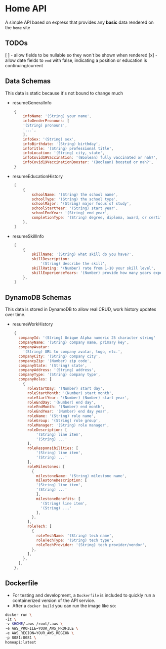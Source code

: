 # Home API

A simple API based on express that provides any **basic** data rendered on the `home` site

## TODOs

[ ] - allow fields to be nullable so they won't be shown when rendered
[x] - allow date fields to `end` with false, indicating a position or education is continuing/current

## Data Schemas

This data is static because it's not bound to change much

- resumeGeneralInfo

```javascript
    {
        infoName: '(String) your name',
        infoGenderPronouns: [
        '(String) pronouns',
        '...',
        ],
        infoSex: '(String) sex',
        infoBirthdate: '(String) birthday',
        infoTitle: '(String) professional title',
        infoLocation: '(String) city, state',
        infoCovid19Vaccination: '(Boolean) fully vaccinated or nah?',
        infoCovid19VaccinationBooster: '(Boolean) boosted or nah?',
    }
```

- resumeEducationHistory

```javascript
    [
        {
            schoolName: '(String) the school name',
            schoolType: '(String) the school type',
            schoolMajor: '(String) major focus of study',
            schoolStartYear: '(String) start year',
            schoolEndYear: '(String) end year',
            completionType: '(String) degree, diploma, award, or certificate received',
        },
    ]
```

- resumeSkillInfo

```javascript
    [
        {
            skillName: '(String) what skill do you have?',
            skillDescription:
                '(String) describe the skill',
            skillRating: '(Number) rate from 1-10 your skill level',
            skillExperienceYears: '(Number) provide how many years experience you have with this skill',
        },
    ]
```

## DynamoDB Schemas

This data is stored in DynamoDB to allow real CRUD, work history updates over time.

- resumeWorkHistory

```js
    {
      companyId: '(String) Unique Alpha numeric 25 character string'
      companyName: '(String) company name, primary key',
      companyAvatar:
        '(String) URL to company avatar, logo, etc.',
      companyCity: '(String) company city',
      compancyZip: '(Number) zip code',
      companyState: '(String) state',
      companyAddress: '(String) address',
      companyType: '(String) company type',
      companyRoles: [
        {
          roleStartDay: '(Number) start day',
          roleStartMonth: '(Number) start month',
          roleStartYear: '(Number) (Number) start year',
          roleEndDay: '(Number) end day',
          roleEndMonth: '(Number) end month',
          roleEndYear: '(Number) end day year',
          roleName: '(String) role name',
          roleGroup: '(String) role group',
          roleManager: '(String) role manager',
          roleDescription: [
              '(String) line item',
              '(String) ...'
          ],
          roleResponsibilities: [
              '(String) line item',
              '(String) ...'
          ],
          roleMilestones: [
            {
              milestoneName: '(String) milestone name',
              milestoneDescription: [
              '(String) line item',
              '(String) ...'
              ],
              milestoneBenefits: [
                '(String) line item',
                '(String) ...'
              ],
            },
          ],
          roleTech: [
            {
              roleTechName: '(String) tech name',
              roleTechType: '(String) tech type',
              roleTechProvider: '(String) tech provider/vendor',
            },
          ],
        },
      ],
    },
```

## Dockerfile

- For testing and development, a `Dockerfile` is included to quickly run a containerized version of the API service.
- After a `docker build` you can run the image like so:

```sh
docker run \
-it \
-v $HOME/.aws /root/.aws \
-e AWS_PROFILE=YOUR_AWS_PROFILE \
-e AWS_REGION=YOUR_AWS_REGION \
-p 8081:8081 \
homeapi:latest
```
